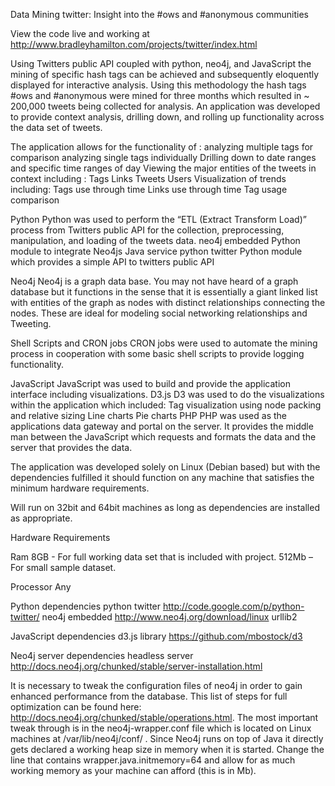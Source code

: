 Data Mining twitter: Insight into the #ows and #anonymous communities

View the code live and working at http://www.bradleyhamilton.com/projects/twitter/index.html

Using Twitters public API coupled with python, neo4j, and JavaScript the mining of specific hash tags can be achieved and subsequently eloquently displayed for interactive analysis. Using this methodology the hash tags #ows and #anonymous were mined for three months which resulted in 
~ 200,000 tweets being collected for analysis. An application was developed to provide context analysis, drilling down, and rolling up functionality across the data set of tweets.


The application allows for the functionality of :
	analyzing multiple tags for comparison 
	analyzing single tags individually 
	Drilling down to date ranges and specific time ranges of day
	Viewing the major entities of the tweets in context including :
		Tags
		Links
		Tweets
		Users
	Visualization of trends including:
		Tags use through time
		Links use through time
		Tag usage comparison

Python
	Python was used to perform the “ETL (Extract Transform Load)” process from Twitters public API for the collection, preprocessing, manipulation, and loading of the tweets data.
	neo4j embedded
		Python module to integrate Neo4js Java service
	python twitter
		Python module which provides a simple API to twitters public API

Neo4j
	Neo4j is a graph data base. You may not have heard of a graph database but it functions in the sense that it is essentially a giant linked list with entities of the graph as nodes with distinct relationships connecting the nodes. These are ideal for modeling social networking relationships and Tweeting.

Shell Scripts and CRON jobs
	CRON jobs were used to automate the mining process in cooperation with some basic shell scripts to provide logging functionality.

JavaScript
	JavaScript was used to build and provide the application interface including visualizations.
	D3.js
		D3 was used to do the visualizations within the application which included:
			Tag visualization using node packing and relative sizing
			Line charts
			Pie charts
PHP
	PHP was used as the applications data gateway and portal on the server. It provides the middle man between the JavaScript which requests and formats the data and the server that provides the data.


The application was developed solely on Linux (Debian based) but with the dependencies fulfilled it should function on any machine that satisfies the minimum hardware requirements.

Will run on 32bit and 64bit machines as long as dependencies are installed as appropriate.

Hardware Requirements

Ram
	8GB - For full working data set that is included with project.
	512Mb – For small sample dataset.

Processor
	Any

Python dependencies
	python twitter http://code.google.com/p/python-twitter/
	neo4j embedded http://www.neo4j.org/download/linux
	urllib2 

JavaScript dependencies
	d3.js library https://github.com/mbostock/d3

Neo4j server dependencies
	headless server http://docs.neo4j.org/chunked/stable/server-installation.html

It is necessary to tweak the configuration files of neo4j in order to gain enhanced performance from the database. This list of steps for full optimization can be found here: http://docs.neo4j.org/chunked/stable/operations.html. 
The most important tweak through is in the neo4j-wrapper.conf file which is located on Linux machines at /var/lib/neo4j/conf/ . Since Neo4j runs on top of Java it directly gets declared a working heap size in memory when it is started. Change the line that contains  wrapper.java.initmemory=64  and allow for as much working memory as your machine can afford (this is in Mb).
